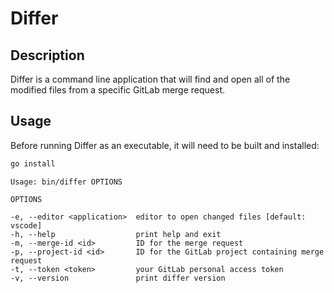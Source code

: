 # Differ

## Description

Differ is a command line application that will find and open all of the modified files from a specific GitLab merge request.

## Usage

Before running Differ as an executable, it will need to be built and installed:

```sh
go install
```

```plain
Usage: bin/differ OPTIONS

OPTIONS

-e, --editor <application>  editor to open changed files [default: vscode]
-h, --help                  print help and exit
-m, --merge-id <id>         ID for the merge request
-p, --project-id <id>       ID for the GitLab project containing merge request
-t, --token <token>         your GitLab personal access token
-v, --version               print differ version
```
